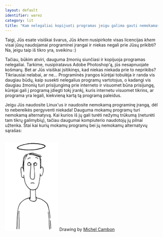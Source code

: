 ```yaml
---
layout: default
identifier: warez
category: lit
title: "Kam nelegaliai kopijuoti programas jeigu galima gauti nemokamas?"
---
```


Taigi, Jūs esate visiškai švarus, Jūs *khem* nusipirkote visas licencijas *khem* visai jūsų naudojamai programinei įrangai ir niekas negali prie Jūsų prikibti? Na, jeigu taip iš tikro yra, sveikinu :)

Tačiau, būkim atviri, dauguma žmonių siunčiasi ir kopijuoja programas nelegaliai. Tarkime, nusipiratavus Adobe Photoshop'ą, jūs nesapnuojate košmarų. Bet ar Jūs visiškai įsitikinęs, kad niekas niekada prie to neprikibs? Tikriausiai nelabai, ar ne... Programinės įrangos kūrėjai tobulėja ir randa vis daugiau būdų, kaip susekti nelegalius programų vartotojus, o kadangi vis daugiau žmonių turi prisijungimą prie interneto ir visuomet būna prisijungę, kūrėjai gali į programą įdiegti tokį įrankį, kuris internetu visuomet tikrins, ar programa yra legali, kiekvieną kartą tą programą paleidus.

Jeigu Jūs naudosite Linux'us ir naudosite nemokamą programinę įrangą, dėl to nebereikės pergyventi niekada!  Dauguma mokamų programų turi nemokamą alternatyvą. Kai kurios iš jų gali turėti nežymų trūkumą (neturėti tam tikrų galimybių), tačiau daugumai kompiuterio naudotojų jų pilnai užtenka. Štai kai kurių mokamų programų bei jų nemokamų alternatyvų sąrašas:

<?php

table_parser ("Taip", "Ne", "Komercinės (mokamos)", "Nemokamos (atviro kodo)", "Ar egzistuoja Windows'uose?");


<br /><br>

<img src="/img/warez.png" />

Drawing by <a href="http://michel.cambon.free.fr/ampere/salle1bis.htm">Michel Cambon</a>




